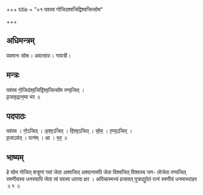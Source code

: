 +++
title = "०१ पवस्व गोजिदश्वजिद्विश्वजित्सोम"

+++
## अधिमन्त्रम्
पवमानः सोमः। अवत्सारः। गायत्री।

## मन्त्रः
पव॑स्व गो॒जिद॑श्व॒जिद्वि॑श्व॒जित्सो॑म रण्य॒जित् ।  
प्र॒जाव॒द्रत्न॒मा भ॑र ॥

## पदपाठः
पव॑स्व । गो॒ऽजित् । अ॒श्व॒ऽजित् । वि॒श्व॒ऽजित् । सो॒म॒ । र॒ण्य॒ऽजित् ।  
प्र॒जाऽव॑त् । रत्न॑म् । आ । भ॒र॒ ॥

## भाष्यम्
हे सोम गोजित् शत्रूणां गवां जेता अश्वजित् अश्वानामपि जेता विश्वजित् विश्वस्य जग- तोजेता रण्यजित् रमणीयस्य धनस्यापि जेता त्वं पवस्व धारया क्षर । अपिचास्मभ्यं प्रजावत् पुत्राद्युपेतं रत्नं रमणीयं धनमाभराहर ॥ १ ॥